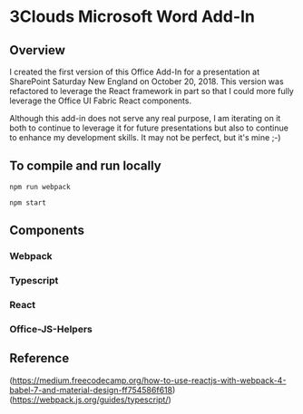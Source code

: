 # 3Clouds Microsoft Word Add-In
## Overview
I created the first version of this Office Add-In for a presentation at SharePoint Saturday New England on October 20, 2018. This version was refactored to leverage the React framework in part so that I could more fully leverage the Office UI Fabric React components. 

Although this add-in does not serve any real purpose, I am iterating on it both to continue to leverage it for future presentations but also to continue to enhance my development skills. It may not be perfect, but it's mine ;-)

## To compile and run locally
```
npm run webpack

npm start
```

## Components
### Webpack
### Typescript
### React
### Office-JS-Helpers

## Reference
(https://medium.freecodecamp.org/how-to-use-reactjs-with-webpack-4-babel-7-and-material-design-ff754586f618)
(https://webpack.js.org/guides/typescript/)